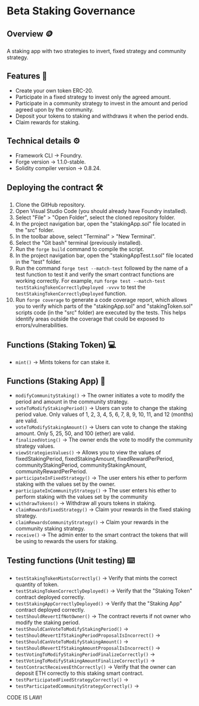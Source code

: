 # Beta Staking Governance
## Overview 🪙
A staking app with two strategies to invert, fixed strategy and community strategy.
## Features 📃
* Create your own token ERC-20.
* Participate in a fixed strategy to invest only the agreed amount.
* Participate in a community strategy to invest in the amount and period agreed upon by the community.
* Deposit your tokens to staking and withdraws it when the period ends.
* Claim rewards for staking.
## Technical details ⚙️
* Framework CLI -> Foundry.
* Forge version -> 1.1.0-stable.
* Solidity compiler version -> 0.8.24.
## Deploying the contract 🛠️
1. Clone the GitHub repository.
2. Open Visual Studio Code (you should already have Foundry installed).
3. Select "File" > "Open Folder", select the cloned repository folder.
4. In the project navigation bar, open the "stakingApp.sol" file located in the "src" folder.
5. In the toolbar above, select "Terminal" > "New Terminal".
6. Select the "Git bash" terminal (previously installed).
7. Run the `forge build` command to compile the script.
8. In the project navigation bar, open the "stakingAppTest.t.sol" file located in the "test" folder.
9. Run the command `forge test --match-test` followed by the name of a test function to test it and verify the smart contract functions are working correctly. For example, run `forge test --match-test testStakingTokenCorrectlyDeployed -vvvv` to test the `testStakingTokenCorrectlyDeployed` function.
10. Run `forge coverage` to generate a code coverage report, which allows you to verify which parts of the "stakingApp.sol" and "stakingToken.sol" scripts code (in the "src" folder) are executed by the tests. This helps identify areas outside the coverage that could be exposed to errors/vulnerabilities.
## Functions (Staking Token) 💻
* `mint()` -> Mints tokens for can stake it.
## Functions (Staking App) 📱
* `modifyCommunityStaking()` -> The owner initiates a vote to modify the period and amount in the community strategy.
* `voteToModifyStakingPeriod()` -> Users can vote to change the staking period value. Only values ​​of 1, 2, 3, 4, 5, 6, 7, 8, 9, 10, 11, and 12 (months) are valid.
* `voteToModifyStakingAmount()` -> Users can vote to change the staking amount. Only 5, 25, 50, and 100 (ether) are valid.
* `finalizedVoting()` -> The owner ends the vote to modify the community strategy values.
* `viewStrategiesValues()` -> Allows you to view the values ​​of fixedStakingPeriod, fixedStakingAmount, fixedRewardPerPeriod, communityStakingPeriod, communityStakingAmount, communityRewardPerPeriod.
* `participateInFixedStrategy()` -> The user enters his ether to perform staking with the values ​​set by the owner.
* `participateInCommunityStrategy()` -> The user enters his ether to perform staking with the values ​​set by the community
* `withdrawTokens()` -> Withdraw all yours tokens in staking.
* `claimRewardsFixedStrategy()` -> Claim your rewards in the fixed staking strategy.
* `claimRewardsCommunityStrategy()` -> Claim your rewards in the community staking strategy.
* `receive()` -> The admin enter to the smart contract the tokens that will be using to rewards the users for staking.
## Testing functions (Unit testing) ⌨️
* `testStakingTokenMintsCorrectly()` ->  Verify that mints the correct quantity of token.
* `testStakingTokenCorrectlyDeployed()` -> Verify that the "Staking Token" contract deployed correctly.
* `testStakingAppCorrectlyDeployed()` -> Verify that the "Staking App" contract deployed correctly.
* `testShouldRevertIfNotOwner()` -> The contract reverts if not owner who modify the staking period.
* `testShouldCanVoteToModifyStakingPeriod()` ->
* `testShouldRevertIfStakingPeriodProposalIsIncorrect()` ->
* `testShouldCanVoteToModifyStakingAmount()` ->
* `testShouldRevertIfStakingAmountProposalIsIncorrect()` ->
* `testVotingToModifyStakingPeriodFinalizeCorrectly()` ->
* `testVotingToModifyStakingAmountFinalizeCorrectly()` -> 
* `testContractReceivesEthCorrectly()` -> Verify that the owner can deposit ETH correctly to this staking smart contract.
* `testParticipatedFixedStrategyCorrectly()` ->
* `testParticipatedCommunityStrategyCorrectly()` ->

CODE IS LAW!

